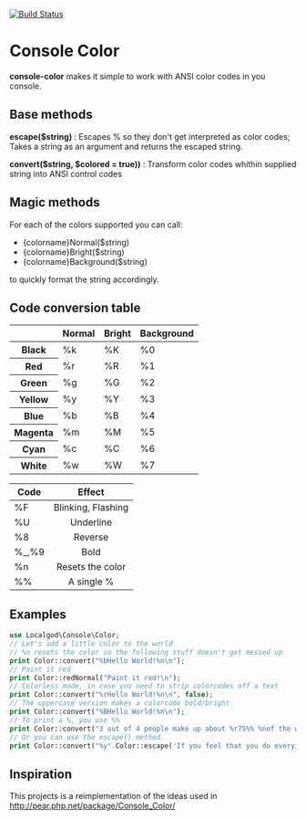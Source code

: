 [![Build Status](https://travis-ci.org/localgod/console-color.svg?branch=psr4)](https://travis-ci.org/localgod/console-color)

# Console Color #
**console-color** makes it simple to work with ANSI color codes in you console.

## Base methods ##
**escape($string)**
: Escapes % so they don't get interpreted as color codes; Takes a string as an argument and returns the escaped string.

**convert($string, $colored = true))**
: Transform color codes whithin supplied string into ANSI control codes

## Magic methods ##

For each of the colors supported you can call:

 * {colorname}Normal($string)  
 * {colorname}Bright($string)  
 * {colorname}Background($string)
 
to quickly format the string accordingly.   

## Code conversion table ##

<table>
	<thead>
		<tr>
			<th></th>
			<th>Normal</th>
			<th>Bright</th>
			<th>Background</th>
		</tr>
	</thead>
	<tbody>
		<tr>
			<th>Black</th>
			<td>%k</td>
			<td>%K</td>
			<td>%0</td>
		</tr>
		<tr>
			<th>Red</th>
			<td>%r</td>
			<td>%R</td>
			<td>%1</td>
		</tr>
		<tr>
			<th>Green</th>
			<td>%g</td>
			<td>%G</td>
			<td>%2</td>
		</tr>
		<tr>
			<th>Yellow</th>
			<td>%y</td>
			<td>%Y</td>
			<td>%3</td>
		</tr>
		<tr>
			<th>Blue</th>
			<td>%b</td>
			<td>%B</td>
			<td>%4</td>
		</tr>
		<tr>
			<th>Magenta</th>
			<td>%m</td>
			<td>%M</td>
			<td>%5</td>
		</tr>
		<tr>
			<th>Cyan</th>
			<td>%c</td>
			<td>%C</td>
			<td>%6</td>
		</tr>
		<tr>
			<th>White</th>
			<td>%w</td>
			<td>%W</td>
			<td>%7</td>
		</tr>
	</tbody>
</table>

| Code  | Effect             |
| ----- |:------------------:| 
| %F    | Blinking, Flashing |
| %U    | Underline          |
| %8    | Reverse            |
| %_,%9 | Bold               |
| %n    | Resets the color   |
| %%    | A single %         |

## Examples ##
```php
use Localgod\Console\Color;
// Let's add a little color to the world
// %n resets the color so the following stuff doesn't get messed up
print Color::convert("%bHello World!%n\n");
// Paint it red
print Color::redNormal("Paint it red!\n");
// Colorless mode, in case you need to strip colorcodes off a text
print Color::convert("%rHello World!%n\n", false);
// The uppercase version makes a colorcode bold/bright
print Color::convert("%BHello World!%n\n");
// To print a %, you use %%
print Color::convert("3 out of 4 people make up about %r75%% %nof the world population.\n");
// Or you can use the escape() method.
print Color::convert("%y".Color::escape('If you feel that you do everying wrong, be random, there\'s a 50% Chance of making the right decision.')."%n\n");
```

## Inspiration ##
This projects is a reimplementation of the ideas used in http://pear.php.net/package/Console_Color/
